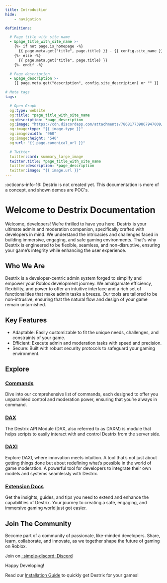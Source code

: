 ```yaml
---
title: Introduction
hide:
    - navigation

definitions:

  # Page title with site name
  - &page_title_with_site_name >-
    {%- if not page.is_homepage -%}
      {{ page.meta.get("title", page.title) }} - {{ config.site_name }}
    {%- else -%}
      {{ page.meta.get("title", page.title) }}
    {%- endif -%}

  # Page description
  - &page_description >-
    {{ page.meta.get("description", config.site_description) or "" }}

# Meta tags
tags:

  # Open Graph
  og:type: website
  og:title: *page_title_with_site_name
  og:description: *page_description
  og:image: "https://cdn.discordapp.com/attachments/786817739867947009/1169215778915102820/destrix_docs_og_img_large.png?ex=6554980c&is=6542230c&hm=8f7e60d7a63a1a98455c4e705441f1c054f84f26c9069ab9cf053a293dcfb9c6&"
  og:image:type: "{{ image.type }}"
  og:image:width: "960"
  og:image:height: "540"
  og:url: "{{ page.canonical_url }}"

  # Twitter
  twitter:card: summary_large_image
  twitter.title: *page_title_with_site_name
  twitter:description: *page_description
  twitter:image: "{{ image.url }}"
---
```

:octicons-info-16: Destrix is not created yet. This documentation is more of a concept, and shown demos are POC's.

# Welcome to Destrix Documentation

Welcome, developers! We’re thrilled to have you here. Destrix is your ultimate admin and moderation companion, specifically crafted with developers in mind. We understand the intricacies and challenges faced in building immersive, engaging, and safe gaming environments. That's why Destrix is engineered to be flexible, seamless, and non-disruptive, ensuring your game’s integrity while enhancing the user experience.

## Who We Are

Destrix is a developer-centric admin system forged to simplify and empower your Roblox development journey. We amalgamate efficiency, flexibility, and power to offer an intuitive interface and a rich set of functionalities that make admin tasks a breeze. Our tools are tailored to be non-intrusive, ensuring that the natural flow and design of your game remain untarnished.

## Key Features
* Adaptable: Easily customizable to fit the unique needs, challenges, and constraints of your game.
* Efficient: Execute admin and moderation tasks with speed and precision.
* Secure: Built with robust security protocols to safeguard your gaming environment.

## Explore

### [Commands](https://roblox.com)
Dive into our comprehensive list of commands, each designed to offer you unparalleled control and moderation power, ensuring that you’re always in command.

### [DAX](https://roblox.com)
The Destrix API Module (DAX, also referred to as DAXM) is module that helps scripts to easily interact with and control Destrix from the server side.

### [DAXI](https://roblox.com)
Explore DAXI, where innovation meets intuition. A tool that’s not just about getting things done but about redefining what’s possible in the world of game moderation. A powerful tool for developers to integrate their own models and systems seamlessly with Destrix.

### [Extension Docs](https://roblox.com)
Get the insights, guides, and tips you need to extend and enhance the capabilities of Destrix. Your journey to creating a safe, engaging, and immersive gaming world just got easier.

## Join The Community
Become part of a community of passionate, like-minded developers. Share, learn, collaborate, and innovate, as we together shape the future of gaming on Roblox.

Join on&thinsp;[ :simple-discord: Discord](https://destrix.app?to=discord)

Happy Developing!

Read our [Installation Guide](/Getting_Started) to quickly get Destrix for your games!